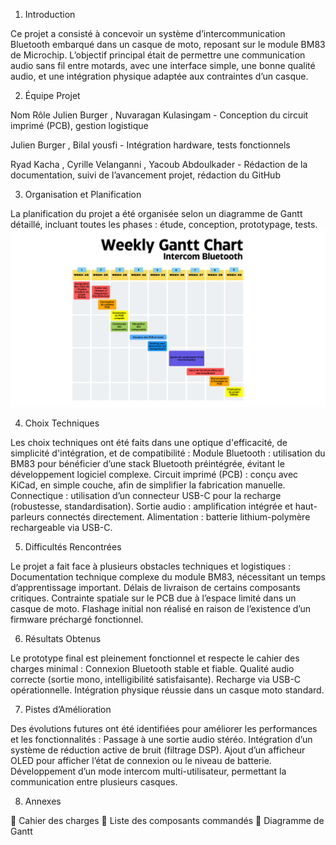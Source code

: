 1. Introduction

Ce projet a consisté à concevoir un système d’intercommunication Bluetooth embarqué dans un casque de moto, reposant sur le module BM83 de Microchip. L’objectif principal était de permettre une communication audio sans fil entre motards, avec une interface simple, une bonne qualité audio, et une intégration physique adaptée aux contraintes d’un casque.

2. Équipe Projet

Nom	                                    Rôle
Julien Burger , Nuvaragan Kulasingam	- Conception du circuit imprimé (PCB), gestion logistique

Julien Burger , Bilal yousfi -	Intégration hardware, tests fonctionnels

Ryad Kacha , Cyrille Velanganni , Yacoub Abdoulkader -	Rédaction de la documentation, suivi de l’avancement projet, rédaction du GitHub

3. Organisation et Planification

La planification du projet a été organisée selon un diagramme de Gantt détaillé, incluant toutes les phases : étude, conception, prototypage, tests.
![Diagramme de Gantt](./Gestion%20de%20projet/Weekly%20Gantt%20Chart%20Intercom%20Bluetooth.png)
  
4. Choix Techniques

Les choix techniques ont été faits dans une optique d'efficacité, de simplicité d'intégration, et de compatibilité :
Module Bluetooth : utilisation du BM83 pour bénéficier d’une stack Bluetooth préintégrée, évitant le développement logiciel complexe.
Circuit imprimé (PCB) : conçu avec KiCad, en simple couche, afin de simplifier la fabrication manuelle.
Connectique : utilisation d’un connecteur USB-C pour la recharge (robustesse, standardisation).
Sortie audio : amplification intégrée et haut-parleurs connectés directement.
Alimentation : batterie lithium-polymère rechargeable via USB-C.
  
5. Difficultés Rencontrées

Le projet a fait face à plusieurs obstacles techniques et logistiques :
Documentation technique complexe du module BM83, nécessitant un temps d’apprentissage important.
Délais de livraison de certains composants critiques.
Contrainte spatiale sur le PCB due à l’espace limité dans un casque de moto.
Flashage initial non réalisé en raison de l’existence d’un firmware préchargé fonctionnel.
  
6. Résultats Obtenus

Le prototype final est pleinement fonctionnel et respecte le cahier des charges minimal :
Connexion Bluetooth stable et fiable.
Qualité audio correcte (sortie mono, intelligibilité satisfaisante).
Recharge via USB-C opérationnelle.
Intégration physique réussie dans un casque moto standard.
  
7. Pistes d’Amélioration

Des évolutions futures ont été identifiées pour améliorer les performances et les fonctionnalités :
Passage à une sortie audio stéréo.
Intégration d’un système de réduction active de bruit (filtrage DSP).
Ajout d’un afficheur OLED pour afficher l’état de connexion ou le niveau de batterie.
Développement d’un mode intercom multi-utilisateur, permettant la communication entre plusieurs casques.
  
8. Annexes

📄 Cahier des charges
📄 Liste des composants commandés
📄 Diagramme de Gantt
